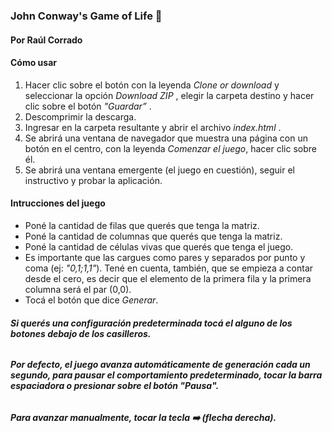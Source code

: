 ### **John Conway's Game of Life** :seedling:
#### Por Raúl Corrado

#### **Cómo usar**

1. Hacer clic sobre el botón con la leyenda _Clone or download_ y seleccionar la opción  _Download ZIP_ , elegir la carpeta destino y hacer clic sobre el botón _"Guardar”_ .
2. Descomprimir la descarga.
3. Ingresar en la carpeta resultante y abrir el archivo _index.html_ .
4. Se abrirá una ventana de navegador que muestra una página con un botón en el  centro, con la leyenda _Comenzar el juego_, hacer clic sobre él.
5. Se abrirá una ventana emergente (el juego en cuestión), seguir el instructivo y probar la aplicación.


#### **Intrucciones del juego**

* Poné la cantidad de filas que querés que tenga la matriz.
* Poné la cantidad de columnas que querés que tenga la matriz.
* Poné la cantidad de células vivas que querés que tenga el juego.
* Es importante que las cargues como pares y separados por punto y coma (ej: _"0,1;1,1"_).
Tené en cuenta, también, que se empieza a contar desde el cero, es decir que el elemento de la primera fila y la primera columna será el par (0,0).
* Tocá el botón que dice _Generar_.

###### **Si querés una configuración predeterminada tocá el alguno de los botones debajo de los casilleros.**
###### **Por defecto, el juego avanza automáticamente de generación cada un segundo, para pausar el comportamiento predeterminado, tocar la barra espaciadora o presionar sobre el botón "Pausa".**
###### **Para avanzar manualmente, tocar la tecla :arrow_right: (flecha derecha).**
